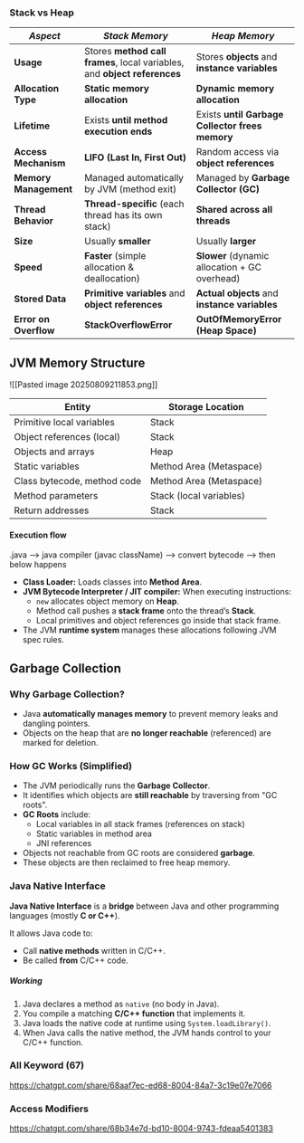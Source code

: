 
### Stack vs Heap

| *Aspect*              | *Stack Memory*                                                            | *Heap Memory*                                   |
| --------------------- | ------------------------------------------------------------------------- | ----------------------------------------------- |
| **Usage**             | Stores **method call frames**, local variables, and **object references** | Stores **objects** and **instance variables**   |
| **Allocation Type**   | **Static memory allocation**                                              | **Dynamic memory allocation**                   |
| **Lifetime**          | Exists **until method execution ends**                                    | Exists **until Garbage Collector frees memory** |
| **Access Mechanism**  | **LIFO (Last In, First Out)**                                             | Random access via **object references**         |
| **Memory Management** | Managed automatically by JVM (method exit)                                | Managed by **Garbage Collector (GC)**           |
| **Thread Behavior**   | **Thread-specific** (each thread has its own stack)                       | **Shared across all threads**                   |
| **Size**              | Usually **smaller**                                                       | Usually **larger**                              |
| **Speed**             | **Faster** (simple allocation & deallocation)                             | **Slower** (dynamic allocation + GC overhead)   |
| **Stored Data**       | **Primitive variables** and **object references**                         | **Actual objects** and **instance variables**   |
| **Error on Overflow** | **StackOverflowError**                                                    | **OutOfMemoryError (Heap Space)**               |

## JVM Memory Structure

![[Pasted image 20250809211853.png]]

| Entity                      | Storage Location        |
| --------------------------- | ----------------------- |
| Primitive local variables   | Stack                   |
| Object references (local)   | Stack                   |
| Objects and arrays          | Heap                    |
| Static variables            | Method Area (Metaspace) |
| Class bytecode, method code | Method Area (Metaspace) |
| Method parameters           | Stack (local variables) |
| Return addresses            | Stack                   |

#### Execution flow 

.java --> java compiler (javac className) --> convert bytecode --> then below happens 

- **Class Loader:** Loads classes into **Method Area**.
- **JVM Bytecode Interpreter / JIT compiler:** When executing instructions:
    - `new` allocates object memory on **Heap**.
    - Method call pushes a **stack frame** onto the thread’s **Stack**.
    - Local primitives and object references go inside that stack frame.
- The JVM **runtime system** manages these allocations following JVM spec rules.

## Garbage Collection

### Why Garbage Collection?

- Java **automatically manages memory** to prevent memory leaks and dangling pointers.
- Objects on the heap that are **no longer reachable** (referenced) are marked for deletion.

### How GC Works (Simplified)

- The JVM periodically runs the **Garbage Collector**.
- It identifies which objects are **still reachable** by traversing from "GC roots".
- **GC Roots** include:
    - Local variables in all stack frames (references on stack)
    - Static variables in method area
    - JNI references
- Objects not reachable from GC roots are considered **garbage**.
- These objects are then reclaimed to free heap memory.


### Java Native Interface

**Java Native Interface** is a **bridge** between Java and other programming languages (mostly **C or C++**).

It allows Java code to:
- Call **native methods** written in C/C++.
- Be called **from** C/C++ code.
##### Working

1. Java declares a method as `native` (no body in Java).
2. You compile a matching **C/C++ function** that implements it.
3. Java loads the native code at runtime using `System.loadLibrary()`.
4. When Java calls the native method, the JVM hands control to your C/C++ function.

### All Keyword (67)

https://chatgpt.com/share/68aaf7ec-ed68-8004-84a7-3c19e07e7066

### Access Modifiers

https://chatgpt.com/share/68b34e7d-bd10-8004-9743-fdeaa5401383
